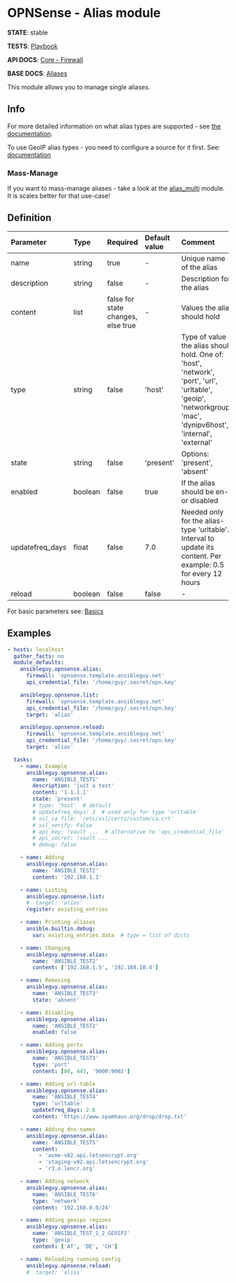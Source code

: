 # OPNSense - Alias module

**STATE**: stable

**TESTS**: [Playbook](https://github.com/ansibleguy/collection_opnsense/blob/stable/tests/alias.yml)

**API DOCS**: [Core - Firewall](https://docs.opnsense.org/development/api/core/firewall.html)

**BASE DOCS**: [Aliases](https://docs.opnsense.org/manual/aliases.html)

This module allows you to manage single aliases.


## Info

For more detailed information on what alias types are supported - see [the documentation](https://docs.opnsense.org/manual/aliases.html).

To use GeoIP alias types - you need to configure a source for it first. See: [documentation](https://docs.opnsense.org/manual/how-tos/maxmind_geo_ip.html)


### Mass-Manage

If you want to mass-manage aliases - take a look at the [alias_multi](https://github.com/ansibleguy/collection_opnsense/blob/stable/docs/use_alias_multi.md) module. It is scales better for that use-case!


## Definition

| Parameter       | Type        | Required                           | Default value | Comment                                                                                                                                                          |
|:----------------|:------------|:-----------------------------------|:--------------|:-----------------------------------------------------------------------------------------------------------------------------------------------------------------|
| name            | string      | true                               | -             | Unique name of the alias                                                                                                                                         |
| description     | string      | false                              | -             | Description for the alias                                                                                                                                        |
| content         | list        | false for state changes, else true | -             | Values the alias should hold                                                                                                                                     | 
| type            | string      | false                              | 'host'        | Type of value the alias should hold. One of: 'host', 'network', 'port', 'url', 'urltable', 'geoip', 'networkgroup', 'mac', 'dynipv6host', 'internal', 'external' |
| state           | string      | false                              | 'present'     | Options: 'present', 'absent'                                                                                                                                     |
| enabled         | boolean     | false                              | true          | If the alias should be en- or disabled                                                                                                                           |
| updatefreq_days | float       | false                              | 7.0           | Needed only for the alias-type 'urltable'. Interval to update its content. Per example: 0.5 for every 12 hours                                                   |
| reload          | boolean | false                              | false         | -                                                                                                                                                                | If the running config should be reloaded on change - this will take some time. For mass-managing items you might want to reload it manually after all changes are done => using the [reload module](https://github.com/ansibleguy/collection_opnsense/blob/stable/docs/use_reload.md). Defaults to 'false' as it is only needed in edge-cases and takes a long time. |

For basic parameters see: [Basics](https://github.com/ansibleguy/collection_opnsense/blob/stable/docs/use_basic.md#definition)

## Examples

```yaml
- hosts: localhost
  gather_facts: no
  module_defaults:
    ansibleguy.opnsense.alias:
      firewall: 'opnsense.template.ansibleguy.net'
      api_credential_file: '/home/guy/.secret/opn.key'

    ansibleguy.opnsense.list:
      firewall: 'opnsense.template.ansibleguy.net'
      api_credential_file: '/home/guy/.secret/opn.key'
      target: 'alias'

    ansibleguy.opnsense.reload:
      firewall: 'opnsense.template.ansibleguy.net'
      api_credential_file: '/home/guy/.secret/opn.key'
      target: 'alias'

  tasks:
    - name: Example
      ansibleguy.opnsense.alias:
        name: 'ANSIBLE_TEST1'
        description: 'just a test'
        content: '1.1.1.1'
        state: 'present'
        # type: 'host'  # default
        # updatefreq_days: 3  # used only for type 'urltable'
        # ssl_ca_file: '/etc/ssl/certs/custom/ca.crt'
        # ssl_verify: False
        # api_key: !vault ...  # alternative to 'api_credential_file'
        # api_secret: !vault ...
        # debug: false

    - name: Adding
      ansibleguy.opnsense.alias:
        name: 'ANSIBLE_TEST2'
        content: '192.168.1.1'

    - name: Listing
      ansibleguy.opnsense.list:
      #  target: 'alias'
      register: existing_entries

    - name: Printing aliases
      ansible.builtin.debug:
        var: existing_entries.data  # type = list of dicts

    - name: Changing
      ansibleguy.opnsense.alias:
        name: 'ANSIBLE_TEST2'
        content: ['192.168.1.5', '192.168.10.4']

    - name: Removing
      ansibleguy.opnsense.alias:
        name: 'ANSIBLE_TEST3'
        state: 'absent'

    - name: Disabling
      ansibleguy.opnsense.alias:
        name: 'ANSIBLE_TEST2'
        enabled: false

    - name: Adding ports
      ansibleguy.opnsense.alias:
        name: 'ANSIBLE_TEST3'
        type: 'port'
        content: [80, 443, '9000:9002']

    - name: Adding url-table
      ansibleguy.opnsense.alias:
        name: 'ANSIBLE_TEST4'
        type: 'urltable'
        updatefreq_days: 2.6
        content: 'https://www.spamhaus.org/drop/drop.txt'

    - name: Adding dns-names
      ansibleguy.opnsense.alias:
        name: 'ANSIBLE_TEST5'
        content:
          - 'acme-v02.api.letsencrypt.org'
          - 'staging-v02.api.letsencrypt.org'
          - 'r3.o.lencr.org'

    - name: Adding network
      ansibleguy.opnsense.alias:
        name: 'ANSIBLE_TEST6'
        type: 'network'
        content: '192.168.0.0/24'

    - name: Adding geoips regions
      ansibleguy.opnsense.alias:
        name: 'ANSIBLE_TEST_1_2_GEOIP2'
        type: 'geoip'
        content: ['AT', 'DE', 'CH']

    - name: Reloading running config
      ansibleguy.opnsense.reload:
      #  target: 'alias'
```

